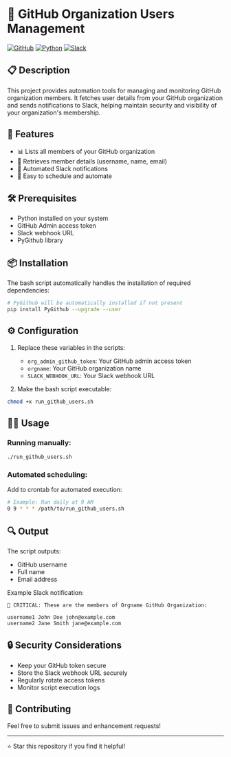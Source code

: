 # 🔐 GitHub Organization Users Management

[![GitHub](https://img.shields.io/badge/github-%23121011.svg?style=for-the-badge&logo=github&logoColor=white)](https://github.com)
[![Python](https://img.shields.io/badge/python-3670A0?style=for-the-badge&logo=python&logoColor=ffdd54)](https://www.python.org)
[![Slack](https://img.shields.io/badge/Slack-4A154B?style=for-the-badge&logo=slack&logoColor=white)](https://slack.com)

## 📋 Description

This project provides automation tools for managing and monitoring GitHub organization members. It fetches user details from your GitHub organization and sends notifications to Slack, helping maintain security and visibility of your organization's membership.

## 🚀 Features

- 📊 Lists all members of your GitHub organization
- 📧 Retrieves member details (username, name, email)
- 🔔 Automated Slack notifications
- 🔄 Easy to schedule and automate

## 🛠️ Prerequisites

- Python installed on your system
- GitHub Admin access token
- Slack webhook URL
- PyGithub library

## 📦 Installation

The bash script automatically handles the installation of required dependencies:

```bash
# PyGithub will be automatically installed if not present
pip install PyGithub --upgrade --user
```

## ⚙️ Configuration

1. Replace these variables in the scripts:
   - `org_admin_github_token`: Your GitHub admin access token
   - `orgname`: Your GitHub organization name
   - `SLACK_WEBHOOK_URL`: Your Slack webhook URL

2. Make the bash script executable:
```bash
chmod +x run_github_users.sh
```

## 🏃‍♂️ Usage

### Running manually:

```bash
./run_github_users.sh
```

### Automated scheduling:

Add to crontab for automated execution:
```bash
# Example: Run daily at 9 AM
0 9 * * * /path/to/run_github_users.sh
```

## 🔍 Output

The script outputs:
- GitHub username
- Full name
- Email address

Example Slack notification:
```
🚨 CRITICAL: These are the members of Orgname GitHub Organization:

username1 John Doe john@example.com
username2 Jane Smith jane@example.com
```

## 🔒 Security Considerations

- Keep your GitHub token secure
- Store the Slack webhook URL securely
- Regularly rotate access tokens
- Monitor script execution logs

## 🤝 Contributing

Feel free to submit issues and enhancement requests!

---
⭐️ Star this repository if you find it helpful!
